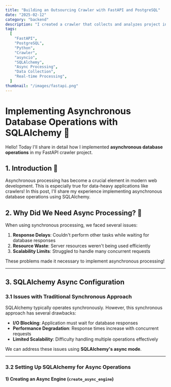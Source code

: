 ```yaml
---
title: "Building an Outsourcing Crawler with FastAPI and PostgreSQL"
date: "2025-02-12"
category: "backend"
description: "I created a crawler that collects and analyzes project information from freelance platforms in real-time. I built an efficient system using FastAPI's asynchronous processing and PostgreSQL's powerful features! 🚀"
tags:
  [
    "FastAPI",
    "PostgreSQL",
    "Python",
    "Crawler",
    "asyncio",
    "SQLAlchemy",
    "Async Processing",
    "Data Collection",
    "Real-time Processing",
  ]
thumbnail: "/images/fastapi.png"
---
```


# Implementing Asynchronous Database Operations with SQLAlchemy 🔄

Hello! Today I'll share in detail how I implemented **asynchronous database operations** in my FastAPI crawler project.

## 1. Introduction 🎯

Asynchronous processing has become a crucial element in modern web development. This is especially true for data-heavy applications like crawlers! In this post, I'll share my experience implementing asynchronous database operations using SQLAlchemy.

## 2. Why Did We Need Async Processing? 🤔

When using synchronous processing, we faced several issues:

1. **Response Delays**: Couldn't perform other tasks while waiting for database responses
2. **Resource Waste**: Server resources weren't being used efficiently
3. **Scalability Limits**: Struggled to handle many concurrent requests

These problems made it necessary to implement asynchronous processing!

---

## 3. SQLAlchemy Async Configuration

### 3.1 Issues with Traditional Synchronous Approach

SQLAlchemy typically operates synchronously. However, this synchronous approach has several drawbacks:

- **I/O Blocking**: Application must wait for database responses
- **Performance Degradation**: Response times increase with concurrent requests
- **Limited Scalability**: Difficulty handling multiple operations effectively

We can address these issues using **SQLAlchemy's async mode**.

---

### 3.2 Setting Up SQLAlchemy for Async Operations

#### 1) Creating an Async Engine (`create_async_engine`)
